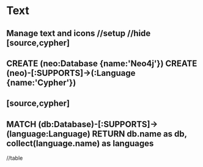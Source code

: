 # Text
Manage text and icons
//setup
//hide
[source,cypher]
----
CREATE (neo:Database {name:'Neo4j'})
CREATE (neo)-[:SUPPORTS]->(:Language {name:'Cypher'})
----
[source,cypher]
----
MATCH (db:Database)-[:SUPPORTS]->(language:Language)
RETURN db.name as db, collect(language.name) as languages
----

//table
